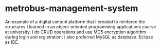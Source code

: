 # metrobus-management-system
An example of a digital content platform that I created to reinforce the structures I learned in an object-oriented programming applications course at university. I do CRUD operations and use MD5 encryption algorithm during login and registration; I also preferred MySQL as database. Eclipse as IDE.
